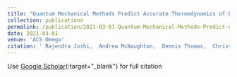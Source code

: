 ```yaml
---
title: "Quantum Mechanical Methods Predict Accurate Thermodynamics of Biochemical Reactions"
collection: publications
permalink: /publication/2021-03-01-Quantum-Mechanical-Methods-Predict-Accurate-Thermodynamics-of-Biochemical-Reactions
date: 2021-03-01
venue: 'ACS Omega'
citation: ' Rajendra Joshi,  Andrew McNaughton,  Dennis Thomas,  Christopher Henry,  Shane Canon,  Lee McCue,  Neeraj Kumar, &quot;Quantum Mechanical Methods Predict Accurate Thermodynamics of Biochemical Reactions.&quot; ACS Omega, 2021.'
---
```

Use [Google Scholar](https://scholar.google.com/scholar?q=Quantum+Mechanical+Methods+Predict+Accurate+Thermodynamics+of+Biochemical+Reactions){:target="_blank"} for full citation